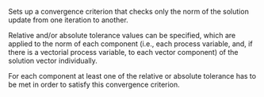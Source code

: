 Sets up a convergence criterion that checks only the norm of the solution update
from one iteration to another.

Relative and/or absolute tolerance values can be specified, which are applied to
the norm of each component (i.e., each process variable, and, if there is a
vectorial process variable, to each vector component) of the solution vector
individually.

For each component at least one of the relative or absolute tolerance has to be
met in order to satisfy this convergence criterion.
